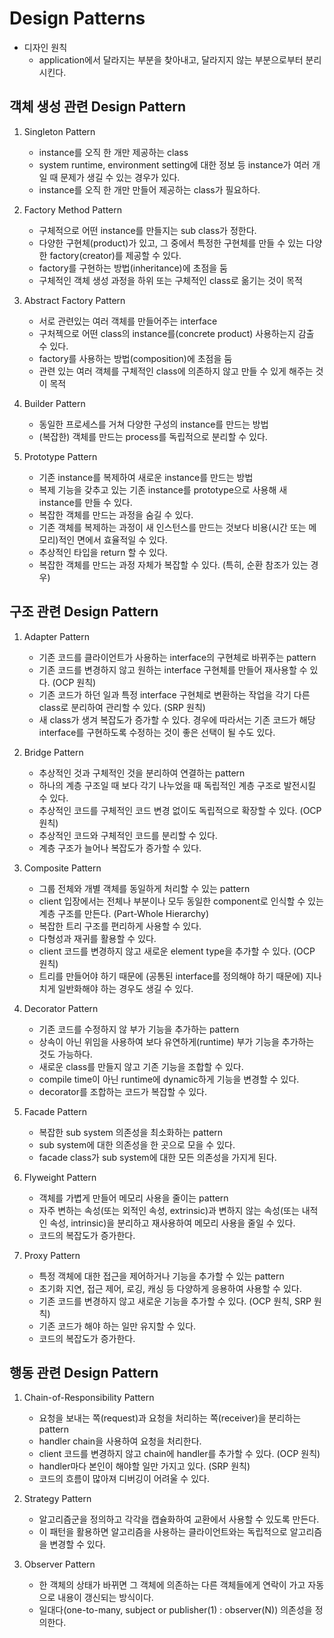 # Design Patterns

- 디자인 원칙
    - application에서 달라지는 부분을 찾아내고, 달라지지 않는 부분으로부터 분리시킨다.

## 객체 생성 관련 Design Pattern

1. Singleton Pattern
    - instance를 오직 한 개만 제공하는 class
    - system runtime, environment setting에 대한 정보 등 instance가 여러 개일 때 문제가 생길 수 있는 경우가 있다.
    - instance를 오직 한 개만 만들어 제공하는 class가 필요하다.

2. Factory Method Pattern
    - 구체적으로 어떤 instance를 만들지는 sub class가 정한다.
    - 다양한 구현체(product)가 있고, 그 중에서 특정한 구현체를 만들 수 있는 다양한 factory(creator)를 제공할 수 있다.
    - factory를 구현하는 방법(inheritance)에 초점을 둠
    - 구체적인 객체 생성 과정을 하위 또는 구체적인 class로 옮기는 것이 목적

3. Abstract Factory Pattern
    - 서로 관련있는 여러 객체를 만들어주는 interface
    - 구처젝으로 어떤 class의 instance를(concrete product) 사용하는지 감출 수 있다.
    - factory를 사용하는 방법(composition)에 초점을 둠
    - 관련 있는 여러 객체를 구체적인 class에 의존하지 않고 만들 수 있게 해주는 것이 목적

4. Builder Pattern
    - 동일한 프로세스를 거쳐 다양한 구성의 instance를 만드는 방법
    - (복잡한) 객체를 만드는 process를 독립적으로 분리할 수 있다.

5. Prototype Pattern
    - 기존 instance를 복제하여 새로운 instance를 만드는 방법
    - 복제 기능을 갖추고 있는 기존 instance를 prototype으로 사용해 새 instance를 만들 수 있다.
    - 복잡한 객체를 만드는 과정을 숨길 수 있다.
    - 기존 객체를 복제하는 과정이 새 인스턴스를 만드는 것보다 비용(시간 또는 메모리)적인 면에서 효율적일 수 있다.
    - 추상적인 타입을 return 할 수 있다.
    - 복잡한 객체를 만드는 과정 자체가 복잡할 수 있다. (특히, 순환 참조가 있는 경우)

## 구조 관련 Design Pattern

1. Adapter Pattern
    - 기존 코드를 클라이언트가 사용하는 interface의 구현체로 바뀌주는 pattern
    - 기존 코드를 변경하지 않고 원하는 interface 구현체를 만들어 재사용할 수 있다. (OCP 원칙)
    - 기존 코드가 하던 일과 특정 interface 구현체로 변환하는 작업을 각기 다른 class로 분리하여 관리할 수 있다. (SRP 원칙)
    - 새 class가 생겨 복잡도가 증가할 수 있다. 경우에 따라서는 기존 코드가 해당 interface를 구현하도록 수정하는 것이 좋은 선택이 될 수도 있다.

2. Bridge Pattern
    - 추상적인 것과 구체적인 것을 분리하여 연결하는 pattern
    - 하나의 계층 구조일 때 보다 각기 나누었을 때 독립적인 계층 구조로 발전시킬 수 있다.
    - 추상적인 코드를 구체적인 코드 변경 없이도 독립적으로 확장할 수 있다. (OCP 원칙)
    - 추상적인 코드와 구체적인 코드를 분리할 수 있다.
    - 계층 구조가 늘어나 복잡도가 증가할 수 있다.

3. Composite Pattern
    - 그룹 전체와 개별 객체를 동일하게 처리할 수 있는 pattern
    - client 입장에서는 전체나 부분이나 모두 동일한 component로 인식할 수 있는 계층 구조를 만든다. (Part-Whole Hierarchy)
    - 복잡한 트리 구조를 편리하게 사용할 수 있다.
    - 다형성과 재귀를 활용할 수 있다.
    - client 코드를 변경하지 않고 새로운 element type을 추가할 수 있다. (OCP 원칙)
    - 트리를 만들어야 하기 때문에 (공통된 interface를 정의해야 하기 때문에) 지나치게 일반화해야 하는 경우도 생길 수 있다.

4. Decorator Pattern
    - 기존 코드를 수정하지 않 부가 기능을 추가하는 pattern
    - 상속이 아닌 위임을 사용하여 보다 유연하게(runtime) 부가 기능을 추가하는 것도 가능하다.
    - 새로운 class를 만들지 않고 기존 기능을 조합할 수 있다.
    - compile time이 아닌 runtime에 dynamic하게 기능을 변경할 수 있다.
    - decorator를 조합하는 코드가 복잡할 수 있다.

5. Facade Pattern
    - 복잡한 sub system 의존성을 최소화하는 pattern
    - sub system에 대한 의존성을 한 곳으로 모을 수 있다.
    - facade class가 sub system에 대한 모든 의존성을 가지게 된다.

6. Flyweight Pattern
    - 객체를 가볍게 만들어 메모리 사용을 줄이는 pattern
    - 자주 변하는 속성(또는 외적인 속성, extrinsic)과 변하지 않는 속성(또는 내적인 속성, intrinsic)을 분리하고 재사용하여 메모리 사용을 줄일 수 있다.
    - 코드의 복잡도가 증가한다.

7. Proxy Pattern
    - 특정 객체에 대한 접근을 제어하거나 기능을 추가할 수 있는 pattern
    - 초기화 지연, 접근 제어, 로깅, 캐싱 등 다양하게 응용하여 사용할 수 있다.
    - 기존 코드를 변경하지 않고 새로운 기능을 추가할 수 있다. (OCP 원칙, SRP 원칙)
    - 기존 코드가 해야 하는 일만 유지할 수 있다.
    - 코드의 복잡도가 증가한다.

## 행동 관련 Design Pattern

1. Chain-of-Responsibility Pattern
    - 요청을 보내는 쪽(request)과 요청을 처리하는 쪽(receiver)을 분리하는 pattern
    - handler chain을 사용하여 요청을 처리한다.
    - client 코드를 변경하지 않고 chain에 handler를 추가할 수 있다. (OCP 원칙)
    - handler마다 본인이 해야할 일만 가지고 있다. (SRP 원칙)
    - 코드의 흐름이 많아져 디버깅이 어려울 수 있다.

2. Strategy Pattern
    - 알고리즘군을 정의하고 각각을 캡슐화하여 교환에서 사용할 수 있도록 만든다.
    - 이 패턴을 활용하면 알고리즘을 사용하는 클라이언트와는 독립적으로 알고리즘을 변경할 수 있다.

3. Observer Pattern
    - 한 객체의 상태가 바뀌면 그 객체에 의존하는 다른 객체들에게 연락이 가고 자동으로 내용이 갱신되는 방식이다.
    - 일대다(one-to-many, subject or publisher(1) : observer(N)) 의존성을 정의한다.
